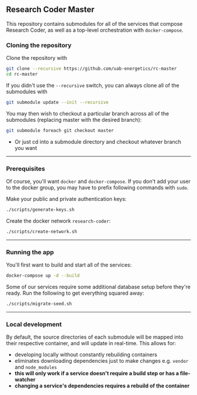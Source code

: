 ## Research Coder Master
This repository contains submodules for all of the services that compose Research Coder, 
as well as a top-level orchestration with `docker-compose`.


### Cloning the repository
Clone the repository with
```bash
git clone --recursive https://github.com/uab-energetics/rc-master
cd rc-master
```
If you didn't use the `--recursive` switch, you can always clone all of the submodules with
```bash
git submodule update --init --recursive
```
You may then wish to checkout a particular branch across all of the submodules
 (replacing master with the desired branch): 
```bash
git submodule foreach git checkout master
```
* Or just cd into a submodule directory and checkout whatever branch you want

---

### Prerequisites
Of course, you'll want `docker` and `docker-compose`. If you don't add your user to the docker group, you may have to prefix following commands with `sudo`.

Make your public and private authentication keys:
```bash
./scripts/generate-keys.sh
``` 
Create the docker network `research-coder`:
```bash
./scripts/create-network.sh
```

---

### Running the app
You'll first want to build and start all of the services:
```bash
docker-compose up -d --build
```

Some of our services require some additional database setup before they're ready. Run the following to get everything squared away:
```bash
./scripts/migrate-seed.sh
```

---

### Local development
By default, the source directories of each submodule will be mapped into their respective container, and will update in real-time. This allows for:
* developing locally without constantly rebuilding containers
* eliminates downloading dependencies just to make changes e.g. `vendor` and `node_modules`
* **this will only work if a service doesn't require a build step or has a file-watcher**
* **changing a service's dependencies requires a rebuild of the container**
